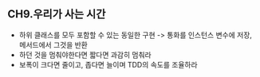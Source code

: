 ## CH9.우리가 사는 시간
- 하위 클래스를 모두 포함할 수 있는 동일한 구현
  -> 통화를 인스턴스 변수에 저장, 메서드에서 그것을 반환
- 하던 것을 멈춰야한다면 짧다면 과감히 멈춰라
- 보폭이 크다면 줄이고, 좁다면 늘이며 TDD의 속도를 조율하라
